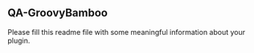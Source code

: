 ## QA-GroovyBamboo

Please fill this readme file with some meaningful information about your plugin.
